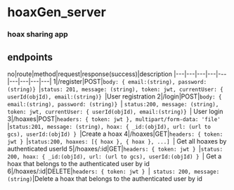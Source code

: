 # hoaxGen_server
### hoax sharing app

## endpoints

no|route|method|request|response(success)|description
|---|---|---|---|---|---|---|---|---|
1|/register|POST|```body: { email:(string), password: (string)} ```|```status: 201, message: (string), token: jwt, currentUser: { userId(objId), email:(string)} ```|User registration
2|/login|POST|```body: { email:(string), password: (string)} ```| ```status:200, message: (string), token: jwt, currentUser: { userId(objId), email:(string)} ```| User login
3|/hoaxes|POST|```headers: { token: jwt }, multipart/form-data: 'file' ```|```status:201, message: (string), hoax: { _id:(objId), url: (url to gcs), userId:(objId) } ```|Create a hoax
4|/hoaxes|GET|```headers: { token: jwt } ```|```status:200, hoaxes: [{ hoax }, { hoax }, ...] ```| Get all hoaxes by authenticated userId
5|/hoaxes/:id|GET|```headers: { token: jwt } ```|```status: 200, hoax: { _id:(objId), url: (url to gcs), userId:(objId) } ```| Get a hoax that belongs to the authenticated user by id
6|/hoaxes/:id|DELETE|```headers: { token: jwt } ```|``` status: 200, message:(string)```|Delete a hoax that belongs to the authenticated user by id
